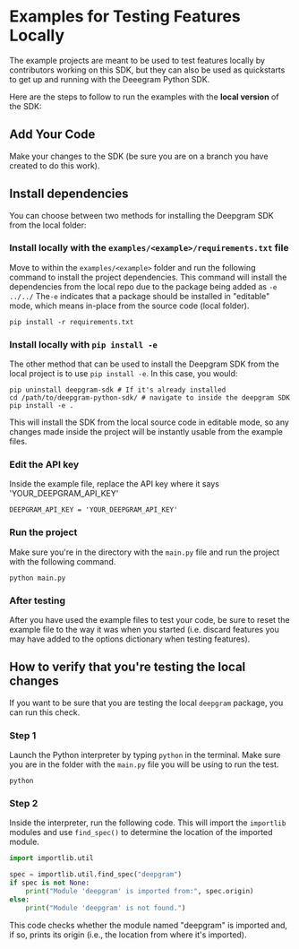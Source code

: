 # Examples for Testing Features Locally

The example projects are meant to be used to test features locally by contributors working on this SDK, but they can also be used as quickstarts to get up and running with the Deeegram Python SDK.

Here are the steps to follow to run the examples with the **local version** of the SDK:

## Add Your Code

Make your changes to the SDK (be sure you are on a branch you have created to do this work).

## Install dependencies

You can choose between two methods for installing the Deepgram SDK from the local folder:

### Install locally with the `examples/<example>/requirements.txt` file

Move to within the `examples/<example>` folder and run the following command to install the project dependencies. This command will install the dependencies from the local repo due to the package being added as `-e ../../` The`-e` indicates that a package should be installed in "editable" mode, which means in-place from the source code (local folder).

`pip install -r requirements.txt`

### Install locally with `pip install -e`

The other method that can be used to install the Deepgram SDK from the local project is to use `pip install -e`. In this case, you would:

```
pip uninstall deepgram-sdk # If it's already installed
cd /path/to/deepgram-python-sdk/ # navigate to inside the deepgram SDK
pip install -e .
```

This will install the SDK from the local source code in editable mode, so any changes made inside the project will be instantly usable from the example files.

### Edit the API key

Inside the example file, replace the API key where it says 'YOUR_DEEPGRAM_API_KEY'

`DEEPGRAM_API_KEY = 'YOUR_DEEPGRAM_API_KEY'`

### Run the project

Make sure you're in the directory with the `main.py` file and run the project with the following command.

`python main.py`

### After testing

After you have used the example files to test your code, be sure to reset the example file to the way it was when you started (i.e. discard features you may have added to the options dictionary when testing features).

## How to verify that you're testing the local changes

If you want to be sure that you are testing the local `deepgram` package, you can run this check.

### Step 1

Launch the Python interpreter by typing `python` in the terminal. Make sure you are in the folder with the `main.py` file you will be using to run the test.

```
python
```

### Step 2

Inside the interpreter, run the following code. This will import the `importlib` modules and use `find_spec()` to determine the location of the imported module.

```py
import importlib.util

spec = importlib.util.find_spec("deepgram")
if spec is not None:
    print("Module 'deepgram' is imported from:", spec.origin)
else:
    print("Module 'deepgram' is not found.")

```

This code checks whether the module named "deepgram" is imported and, if so, prints its origin (i.e., the location from where it's imported).
